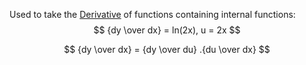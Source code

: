 Used to take the [Derivative](/post/derivative) of functions containing internal functions:
$$
{dy \over dx} = ln(2x), u = 2x
$$

$$
{dy \over dx} = {dy \over du} .{du \over dx}
$$
